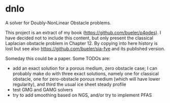 # dnlo

A solver for Doubly-NonLinear Obstacle problems.

This project is an extract of my book (https://github.com/bueler/p4pdes).  I have decided not to include this content, but only present the classical Laplacian obstacle problem in Chapter 12.  By copying into here history is lost but see also https://github.com/bueler/sia-fve and its published version.

Someday this could be a paper.  Some TODOs are:
  * add an exact solution for a porous medium, zero obstacle case; I can probably make do with three exact solutions, namely one for classical obstacle, one for zero-obstacle porous medium (which will have lower regularity), and third the usual ice sheet steady profile
  * test GMG and GAMG solvers
  * try to add smoothing based on NGS, and/or try to implement PFAS


